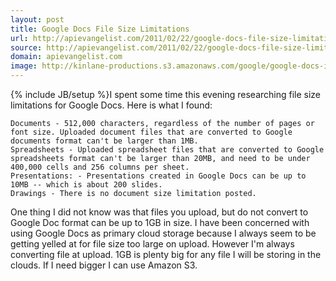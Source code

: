 ```yaml
---
layout: post
title: Google Docs File Size Limitations
url: http://apievangelist.com/2011/02/22/google-docs-file-size-limitations/
source: http://apievangelist.com/2011/02/22/google-docs-file-size-limitations/
domain: apievangelist.com
image: http://kinlane-productions.s3.amazonaws.com/google/google-docs-icon.jpg
---
```

{% include JB/setup %}I spent some time this evening researching file size limitations for Google Docs.  Here is what I found:

	Documents - 512,000 characters, regardless of the number of pages or font size. Uploaded document files that are converted to Google documents format can't be larger than 1MB.
	Spreadsheets - Uploaded spreadsheet files that are converted to Google spreadsheets format can't be larger than 20MB, and need to be under 400,000 cells and 256 columns per sheet.
	Presentations: - Presentations created in Google Docs can be up to 10MB -- which is about 200 slides.
	Drawings - There is no document size limitation posted.

One thing I did not know was that files you upload, but do not convert to Google Doc format can be up to 1GB in size.
I have been concerned with using Google Docs as primary cloud storage because I always seem to be getting yelled at for file size too large on upload. However I'm always converting file at upload.
1GB is plenty big for any file I will be storing in the clouds. If I need bigger I can use Amazon S3.
